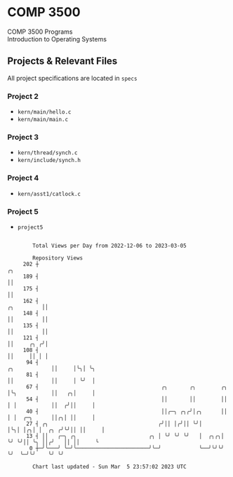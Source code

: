 # COMP 3500
COMP 3500 Programs  
Introduction to Operating Systems  
## Projects & Relevant Files
All project specifications are located in `specs`
### Project 2
- `kern/main/hello.c`
- `kern/main/main.c`
### Project 3
- `kern/thread/synch.c`
- `kern/include/synch.h`
### Project 4
- `kern/asst1/catlock.c`
### Project 5
- `project5`

```

        Total Views per Day from 2022-12-06 to 2023-03-05

        Repository Views
     202 ┼                                                                                      ╭╮
     189 ┤                                                                                      ││
     175 ┤                                                                                      ││
     162 ┤                                                                           ╭╮         ││
     148 ┤                                                                           ││         ││
     135 ┤                                                                           ││         ││
     121 ┤                                                                           ││     ╭╮ ╭╯│
     108 ┤                                                                           ││     ││ │ │
      94 ┤                                                             ╭╮            ││     │╰╮│ ╰╮
      81 ┤                                                             ││            ││     │ ╰╯  │
      67 ┤                                       ╭╮       ╭╮        ╭╮ │╰╮           ││   ╭╮│     │
      54 ┤                                       ││       ││        ││ │ │           ││  ╭╯││     │
      40 ┤                                       ││╭─╮ ╭╮╭╯│╭╮      ││ │ │  ╭─╮      ││╭╮│ ││     │
      27 ┤ ╭╮                                   ╭╯││ │╭╯││ ╰╯│      │╰╮│ │╭╮│ │  ╭╮ ╭╯╰╯││ ││     │
      13 ┤ ││   ╭─╮ ╭╮                       ╭╮ │ ╰╯ ╰╯ ╰╯   │  ╭╮╭╮│ ╰╯ ╰╯││ ╰╮ ││╭╯   ││ ││     ╰
       0 ┼─╯╰───╯ ╰─╯╰───────────────────────╯╰─╯            ╰──╯╰╯╰╯      ╰╯  ╰─╯╰╯    ╰╯ ╰╯

        Chart last updated - Sun Mar  5 23:57:02 2023 UTC
        
```
